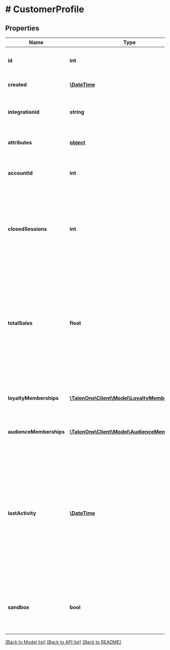 # # CustomerProfile

## Properties

Name | Type | Description | Notes
------------ | ------------- | ------------- | -------------
**id** | **int** | The internal ID of the customer profile. | 
**created** | [**\DateTime**](\DateTime.md) | The time this entity was created. | 
**integrationId** | **string** | The integration ID set by your integration layer. | 
**attributes** | [**object**](.md) | Arbitrary properties associated with this item. | 
**accountId** | **int** | The ID of the Talon.One account that owns this profile. | 
**closedSessions** | **int** | The total number of closed sessions. Does not include closed sessions that have been cancelled or reopened. See the [docs](https://docs.talon.one/docs/dev/concepts/entities/customer-sessions#customer-session-states). | 
**totalSales** | **float** | The total amount of money spent by the customer **before** discounts are applied.  The total sales amount excludes the following: - Cancelled or reopened sessions. - Returned items. | 
**loyaltyMemberships** | [**\TalonOne\Client\Model\LoyaltyMembership[]**](LoyaltyMembership.md) | **DEPRECATED** A list of loyalty programs joined by the customer. | [optional] 
**audienceMemberships** | [**\TalonOne\Client\Model\AudienceMembership[]**](AudienceMembership.md) | The audiences the customer belongs to. | [optional] 
**lastActivity** | [**\DateTime**](\DateTime.md) | Timestamp of the most recent event received from this customer. This field is updated on calls that trigger the Rule Engine and that are not [dry requests](https://docs.talon.one/docs/dev/integration-api/dry-requests/#overlay).  For example, [reserving a coupon](https://docs.talon.one/integration-api#operation/createCouponReservation) for a customer doesn&#39;t impact this field. | 
**sandbox** | **bool** | An indicator of whether the customer is part of a sandbox or live Application. See the [docs](https://docs.talon.one/docs/product/applications/overview#application-environments). | [optional] 

[[Back to Model list]](../../README.md#documentation-for-models) [[Back to API list]](../../README.md#documentation-for-api-endpoints) [[Back to README]](../../README.md)


